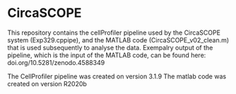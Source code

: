 # CircaSCOPE

This repository contains the cellProfiler pipeline used by the CircaSCOPE system (Exp329.cppipe), and the MATLAB code (CircaSCOPE_v02_clean.m) that is used subsequently to analyse the data.
Exempalry output of the pipeline, which is the input of the MATLAB code, can be found here: doi.org/10.5281/zenodo.4588349

The CellProfiler pipeline was created on version 3.1.9
The matlab code was created on version R2020b
